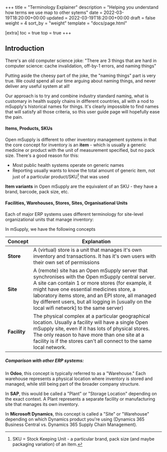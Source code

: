 +++
title = "Terminology Explainer"
description = "Helping you understand how terms we use map to other sytems"
date = 2022-03-19T18:20:00+00:00
updated = 2022-03-19T18:20:00+00:00
draft = false
weight = 4
sort_by = "weight"
template = "docs/page.html"

[extra]
toc = true
top = true
+++

## Introduction

There's an old computer science joke: "There are 3 things that are hard in computer science: cache invalidation, off-by-1 errors, and naming things"

Putting aside the cheesy part of the joke, the "naming things" part is very true. 
We could spend all our time arguing about naming things, and never deliver any useful system at all!

Our approach is to try and combine industry standard naming, what is customary in health supply chains in different countries, all with a nod to mSupply's historical names for things. 
It's clearly impossible to find names that will satisfy all those criteria, so this user guide page will hopefully ease the pain.

#### Items, Products, SKUs
Open mSupply is different to other inventory management systems in that the core concept for inventory is an **item** - which is usually a generic medicine or product with the unit of measurement specified, but no pack size. There's a good reason for this:
* Most public health systems operate on generic names
* Reporting usually wants to know the total amount of generic item, not just of a particular product/SKU[^1] that was used

**Item variants** in Open mSupply are the equivalent of an SKU - they have a brand, barcode, pack size, etc.

#### Facilities, Warehouses, Stores, Sites, Organisational Units
Each of major ERP systems uses different terminology for site-level organizational units that manage inventory:

In mSupply, we have the following concepts

| Concept      | Explanation                                                                                                                                                                                                                                                                                                                                                   |
| ------------ | ------------------------------------------------------------------------------------------------------------------------------------------------------------------------------------------------------------------------------------------------------------------------------------------------------------------------------------------------------------- |
| **Store**    | A (virtual) store is a unit that manages it's own inventory and transactions. It has it's own users with their own set of permissions                                                                                                                                                                                                                         |
| **Site**     | A (remote) site has an Open mSupply server that synchronises with the Open mSupply central server.<br>A site can contain 1 or more stores (for example, it might have one essential medicines store, a laboratory items store, and an EPI store, all managed by different users, but all logging in \[usually on the local wifi network\] to the same server) |
| **Facility** | The physical complex at a particular geographical location. Usually a facility will have a single Open mSupply site, even if it has lots of physical stores. The only reason to have more than one site at a facility is if the stores can't all connect to the same local network.                                                                           |
##### Comparison with other ERP systems:
In **Odoo**, this concept is typically referred to as a "Warehouse." Each warehouse represents a physical location where inventory is stored and managed, while still being part of the broader company structure.

In **SAP**, this would be called a "Plant" or "Storage Location" depending on the exact context. A Plant represents a separate facility or manufacturing site that manages its own inventory.

In **Microsoft Dynamics**, this concept is called a "Site" or "Warehouse" depending on which Dynamics product you're using (Dynamics 365 Business Central vs. Dynamics 365 Supply Chain Management).

[^1]: SKU = Stock Keeping Unit - a particular brand, pack size (and maybe packaging variation) of an item.
